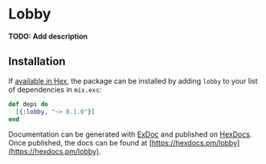 # Lobby

**TODO: Add description**

## Installation

If [available in Hex](https://hex.pm/docs/publish), the package can be installed
by adding `lobby` to your list of dependencies in `mix.exs`:

```elixir
def deps do
  [{:lobby, "~> 0.1.0"}]
end
```

Documentation can be generated with [ExDoc](https://github.com/elixir-lang/ex_doc)
and published on [HexDocs](https://hexdocs.pm). Once published, the docs can
be found at [https://hexdocs.pm/lobby](https://hexdocs.pm/lobby).

